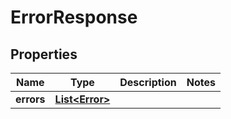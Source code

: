 

# ErrorResponse

## Properties

Name | Type | Description | Notes
------------ | ------------- | ------------- | -------------
**errors** | [**List&lt;Error&gt;**](Error.md) |  | 



